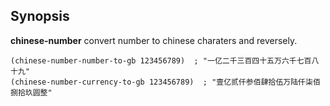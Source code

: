 ## Synopsis

**chinese-number** convert number to chinese charaters and reversely.

    (chinese-number-number-to-gb 123456789)  ; "一亿二千三百四十五万六千七百八十九"
    (chinese-number-currency-to-gb 123456789)  ; "壹亿贰仟参佰肆拾伍万陆仟柒佰捌拾玖圆整"

